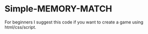 # Simple-MEMORY-MATCH
For beginners I suggest this code if you want to create a game using html/css/script. 
